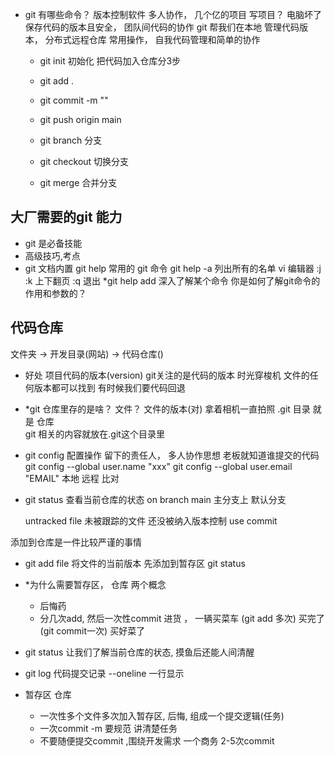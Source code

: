 - git 有哪些命令？
  版本控制软件 多人协作，  几个亿的项目
  写项目？ 电脑坏了 保存代码的版本且安全， 团队间代码的协作
  git 帮我们在本地 管理代码版本，  分布式远程仓库
  常用操作， 自我代码管理和简单的协作
  - git init 初始化
  把代码加入仓库分3步
  - git add .  
  - git commit -m ""
  - git push origin main

  - git branch 分支
  - git checkout  切换分支
  - git merge 合并分支

## 大厂需要的git 能力
  - git 是必备技能
  - 高级技巧,考点
  - git 文档内置
    git help 常用的 git 命令
    git help -a 列出所有的名单
    vi 编辑器  :j :k 上下翻页  :q 退出
    *git help add   深入了解某个命令
     你是如何了解git命令的作用和参数的？

## 代码仓库
  文件夹 -> 开发目录(网站) -> 代码仓库()
  - 好处
   项目代码的版本(version)  git关注的是代码的版本
   时光穿梭机  文件的任何版本都可以找到  有时候我们要代码回退
  - *git 仓库里存的是啥？
   文件？  文件的版本(对)
   拿着相机一直拍照
   .git 目录 就是 仓库  
   git 相关的内容就放在.git这个目录里
  - git config 配置操作 留下的责任人， 多人协作思想
    老板就知道谁提交的代码
    git config --global user.name "xxx"
    git config --global user.email "EMAIL" 本地 远程 比对

  - git status  查看当前仓库的状态
    on branch main 主分支上 默认分支

    untracked file  未被跟踪的文件  还没被纳入版本控制
    use commit 
  
  添加到仓库是一件比较严谨的事情
  - git add file
    将文件的当前版本 先添加到暂存区
    git status

  - *为什么需要暂存区， 仓库 两个概念
    - 后悔药 
    - 分几次add, 然后一次性commit
      进货 ， 一辆买菜车 (git add 多次)  买完了(git commit一次)   买好菜了

  - git status
    让我们了解当前仓库的状态, 摸鱼后还能人间清醒

  - git log
    代码提交记录
    --oneline 一行显示

  - 暂存区 仓库
    - 一次性多个文件多次加入暂存区, 后悔, 组成一个提交逻辑(任务)
    - 一次commit -m 要规范 讲清楚任务
    - 不要随便提交commit ,围绕开发需求
      一个商务 2-5次commit 

